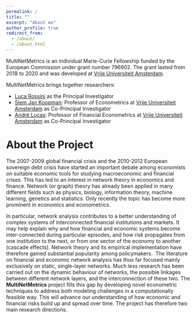```yaml
---
permalink: /
title: ""
excerpt: "About me"
author_profile: true
redirect_from: 
  - /about/
  - /about.html
---
```


MultiNetMetrics is an individual Marie-Curie Fellowship funded by the European Commission under grant number 796902. The grant lasted from 2018 to 2020 and was developed at [Vrije Universiteit Amsterdam](https://vu.nl/en/about-vu/faculties/school-of-business-and-economics).

MultiNetMetrics brings together researchers:
* [Luca Rossini]() as the Principal Investigator
* [Siem Jan Koopman](https://sjkoopman.net): Professor of Econometrics at [Vrije Universiteit Amsterdam](https://vu.nl/en/about-vu/faculties/school-of-business-and-economics) as Co-Principal Investigator
* [André Lucas](https://personal.vu.nl/a.lucas/): Professor of Financial Econometrics at [Vrije Universiteit Amsterdam](https://vu.nl/en/about-vu/faculties/school-of-business-and-economics) as Co-Principal Investigator

About the Project
======

The 2007-2009 global financial crisis and the 2010-2012 European sovereign debt crisis have started an important debate among economists on suitable economic tools for studying macroeconomic and financial crises. This has led to an interest in network theory in economics and finance. Network (or graph) theory has already been applied in many different fields such as physics, biology, information theory, machine learning, genetics and statistics. Only recently the topic has become more prominent in economics and econometrics.
 
In particular, network analysis contributes to a better understanding of complex systems of interconnected financial institutions and markets. It may help explain why and how financial and economic systems become inter-connected during particular episodes,
and how risk propagates from one institution to the next, or from one sector of the economy to another (cascade effects). Network theory and its empirical implementation have therefore gained substantial popularity among policymakers.
​
The literature on financial and economic network analysis has thus far focused mainly exclusively on static, single-layer networks. Much less research has been carried out on the dynamic behaviour of networks, the possible linkages between different network layers, and the interconnection of these two. The **MultiNetMetrics** project fills this gap by developing novel econometric techniques to address both modeling challenges in a computationally feasible way. This will advance our understanding of how economic and financial risks build up and spread over time. The project has therefore two main research directions.
​
